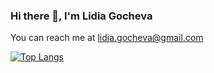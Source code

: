 ### Hi there 👋, I'm Lidia Gocheva

You can reach me at lidia.gocheva@gmail.com

[![Top Langs](https://github-readme-stats.vercel.app/api/top-langs/?username=glidia)](https://github.com/glidia/github-readme-stats)

